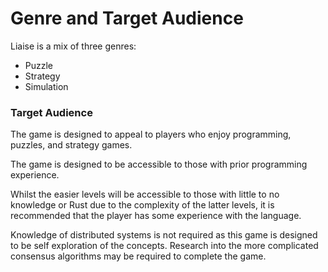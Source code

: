 # Genre and Target Audience

Liaise is a mix of three genres:

- Puzzle
- Strategy
- Simulation

### Target Audience

The game is designed to appeal to players who enjoy programming, puzzles, and strategy games.

The game is designed to be accessible to those with prior programming experience.

Whilst the easier levels will be accessible to those with little to no knowledge or Rust due to the complexity of the latter levels, it is recommended that the player has some experience with the language.

Knowledge of distributed systems is not required as this game is designed to be self exploration of the concepts. Research into the more complicated consensus algorithms may be required to complete the game.
